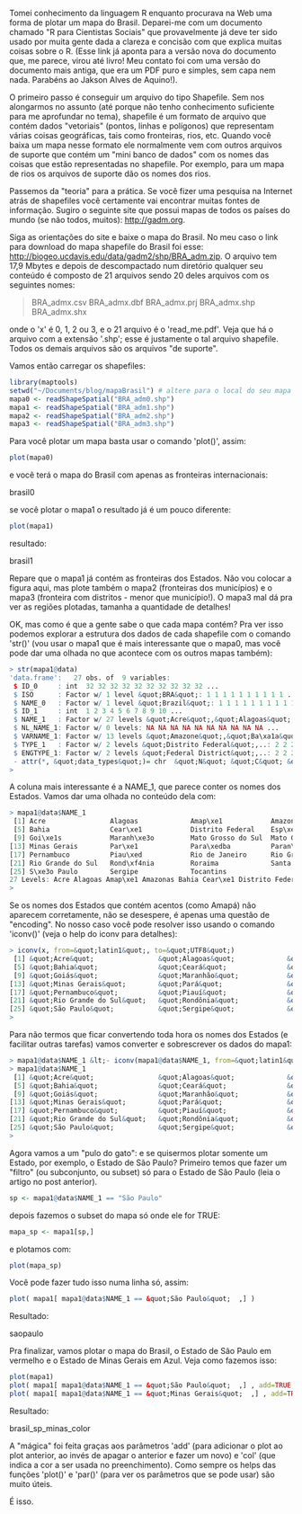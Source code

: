 Tomei conhecimento da linguagem R enquanto procurava na Web uma forma de plotar um mapa do Brasil. Deparei-me com um documento chamado "R para Cientistas Sociais" que provavelmente já deve ter sido usado por muita gente dada a clareza e concisão com que explica muitas coisas sobre o R. (Esse link já aponta para a versão nova do documento que, me parece, virou até livro! Meu contato foi com uma versão do documento mais antiga, que era um PDF puro e simples, sem capa nem nada. Parabéns ao Jakson Alves de Aquino!).

O primeiro passo é conseguir um arquivo do tipo Shapefile. Sem nos alongarmos no assunto (até porque não tenho conhecimento suficiente para me aprofundar no tema), shapefile é um formato de arquivo que contém dados "vetoriais" (pontos, linhas e polígonos) que representam várias coisas geográficas, tais como fronteiras, rios, etc. Quando você baixa um mapa nesse formato ele normalmente vem com outros arquivos de suporte que contém um "mini banco de dados" com os nomes das coisas que estão representadas no shapefile. Por exemplo, para um mapa de rios os arquivos de suporte dão os nomes dos rios.

Passemos da "teoria" para a prática. Se você fizer uma pesquisa na Internet atrás de shapefiles você certamente vai encontrar muitas fontes de informação. Sugiro o seguinte site que possui mapas de todos os países do mundo (se não todos, muitos): http://gadm.org.

Siga as orientações do site e baixe o mapa do Brasil. No meu caso o link para download do mapa shapefile do Brasil foi esse: http://biogeo.ucdavis.edu/data/gadm2/shp/BRA_adm.zip. O arquivo tem 17,9 Mbytes e depois de descompactado num diretório qualquer seu conteúdo é composto de 21 arquivos sendo 20 deles arquivos com os seguintes nomes:

> BRA_admx.csv
> BRA_admx.dbf
> BRA_admx.prj
> BRA_admx.shp
> BRA_admx.shx

onde o 'x' é 0, 1, 2 ou 3, e o 21 arquivo é o 'read_me.pdf'.
Veja que há o arquivo com a extensão '.shp'; esse é justamente o tal arquivo shapefile. Todos os demais arquivos são os arquivos "de suporte".

Vamos então carregar os shapefiles:

````r
library(maptools)
setwd("~/Documents/blog/mapaBrasil") # altere para o local do seu mapa
mapa0 <- readShapeSpatial("BRA_adm0.shp")
mapa1 <- readShapeSpatial("BRA_adm1.shp")
mapa2 <- readShapeSpatial("BRA_adm2.shp")
mapa3 <- readShapeSpatial("BRA_adm3.shp")
````

Para você plotar um mapa basta usar o comando 'plot()', assim:

````r
plot(mapa0)
````

e você terá o mapa do Brasil com apenas as fronteiras internacionais:

brasil0

se você plotar o mapa1 o resultado já é um pouco diferente:

````r
plot(mapa1)
````

resultado:

brasil1



Repare que o mapa1 já contém as fronteiras dos Estados.
Não vou colocar a figura aqui, mas plote também o mapa2 (fronteiras dos municípios) e o mapa3 (fronteira com distritos - menor que município!).
O mapa3 mal dá pra ver as regiões plotadas, tamanha a quantidade de detalhes!

OK, mas como é que a gente sabe o que cada mapa contém?
Pra ver isso podemos explorar a estrutura dos dados de cada shapefile com o comando 'str()' (vou usar o mapa1 que é mais interessante que o mapa0, mas você pode dar uma olhada no que acontece com os outros mapas também):

````r
> str(mapa1@data)
'data.frame':	27 obs. of  9 variables:
 $ ID_0     : int  32 32 32 32 32 32 32 32 32 32 ...
 $ ISO      : Factor w/ 1 level &quot;BRA&quot;: 1 1 1 1 1 1 1 1 1 1 ...
 $ NAME_0   : Factor w/ 1 level &quot;Brazil&quot;: 1 1 1 1 1 1 1 1 1 1 ...
 $ ID_1     : int  1 2 3 4 5 6 7 8 9 10 ...
 $ NAME_1   : Factor w/ 27 levels &quot;Acre&quot;,&quot;Alagoas&quot;,..: 1 2 3 4 5 6 7 8 9 10 ...
 $ NL_NAME_1: Factor w/ 0 levels: NA NA NA NA NA NA NA NA NA NA ...
 $ VARNAME_1: Factor w/ 13 levels &quot;Amazone&quot;,&quot;Ba\xa1a&quot;,..: NA NA NA 1 2 NA NA 3 4 12 ...
 $ TYPE_1   : Factor w/ 2 levels &quot;Distrito Federal&quot;,..: 2 2 2 2 2 2 1 2 2 2 ...
 $ ENGTYPE_1: Factor w/ 2 levels &quot;Federal District&quot;,..: 2 2 2 2 2 2 1 2 2 2 ...
 - attr(*, &quot;data_types&quot;)= chr  &quot;N&quot; &quot;C&quot; &quot;C&quot; &quot;N&quot; ...
>
````

A coluna mais interessante é a NAME_1, que parece conter os nomes dos Estados.
Vamos dar uma olhada no conteúdo dela com:

````r
> mapa1@data$NAME_1
 [1] Acre                Alagoas             Amap\xe1            Amazonas
 [5] Bahia               Cear\xe1            Distrito Federal    Esp\xedrito Santo
 [9] Goi\xe1s            Maranh\xe3o         Mato Grosso do Sul  Mato Grosso
[13] Minas Gerais        Par\xe1             Para\xedba          Paran\xe1
[17] Pernambuco          Piau\xed            Rio de Janeiro      Rio Grande do Norte
[21] Rio Grande do Sul   Rond\xf4nia         Roraima             Santa Catarina
[25] S\xe3o Paulo        Sergipe             Tocantins
27 Levels: Acre Alagoas Amap\xe1 Amazonas Bahia Cear\xe1 Distrito Federal ... Tocantins
>
````

Se os nomes dos Estados que contém acentos (como Amapá) não aparecem corretamente, não se desespere, é apenas uma questão de "encoding". No nosso caso você pode resolver isso usando o comando 'iconv()' (veja o help do iconv para detalhes):

````r
> iconv(x, from=&quot;latin1&quot;, to=&quot;UTF8&quot;)
 [1] &quot;Acre&quot;                &quot;Alagoas&quot;             &quot;Amapá&quot;               &quot;Amazonas&quot;
 [5] &quot;Bahia&quot;               &quot;Ceará&quot;               &quot;Distrito Federal&quot;    &quot;Espírito Santo&quot;
 [9] &quot;Goiás&quot;               &quot;Maranhão&quot;            &quot;Mato Grosso do Sul&quot;  &quot;Mato Grosso&quot;
[13] &quot;Minas Gerais&quot;        &quot;Pará&quot;                &quot;Paraíba&quot;             &quot;Paraná&quot;
[17] &quot;Pernambuco&quot;          &quot;Piauí&quot;               &quot;Rio de Janeiro&quot;      &quot;Rio Grande do Norte&quot;
[21] &quot;Rio Grande do Sul&quot;   &quot;Rondônia&quot;            &quot;Roraima&quot;             &quot;Santa Catarina&quot;
[25] &quot;São Paulo&quot;           &quot;Sergipe&quot;             &quot;Tocantins&quot;
>
````

Para não termos que ficar convertendo toda hora os nomes dos Estados (e facilitar outras tarefas) vamos converter e sobrescrever os dados do mapa1:

````r
> mapa1@data$NAME_1 &lt;- iconv(mapa1@data$NAME_1, from=&quot;latin1&quot;, to=&quot;UTF8&quot;)
> mapa1@data$NAME_1
 [1] &quot;Acre&quot;                &quot;Alagoas&quot;             &quot;Amapá&quot;               &quot;Amazonas&quot;
 [5] &quot;Bahia&quot;               &quot;Ceará&quot;               &quot;Distrito Federal&quot;    &quot;Espírito Santo&quot;
 [9] &quot;Goiás&quot;               &quot;Maranhão&quot;            &quot;Mato Grosso do Sul&quot;  &quot;Mato Grosso&quot;
[13] &quot;Minas Gerais&quot;        &quot;Pará&quot;                &quot;Paraíba&quot;             &quot;Paraná&quot;
[17] &quot;Pernambuco&quot;          &quot;Piauí&quot;               &quot;Rio de Janeiro&quot;      &quot;Rio Grande do Norte&quot;
[21] &quot;Rio Grande do Sul&quot;   &quot;Rondônia&quot;            &quot;Roraima&quot;             &quot;Santa Catarina&quot;
[25] &quot;São Paulo&quot;           &quot;Sergipe&quot;             &quot;Tocantins&quot;
>
````

Agora vamos a um "pulo do gato": e se quisermos plotar somente um Estado, por exemplo, o Estado de São Paulo?
Primeiro temos que fazer um "filtro" (ou subconjunto, ou subset) só para o Estado de São Paulo (leia o artigo no post anterior).

````r
sp <- mapa1@data$NAME_1 == "São Paulo"
````

depois fazemos o subset do mapa só onde ele for TRUE:

````r
mapa_sp <- mapa1[sp,]
````

e plotamos com:

````r
plot(mapa_sp)
````

Você pode fazer tudo isso numa linha só, assim:

````r
plot( mapa1[ mapa1@data$NAME_1 == &quot;São Paulo&quot;  ,] )
````

Resultado:

saopaulo

Pra finalizar, vamos plotar o mapa do Brasil, o Estado de São Paulo em vermelho e o Estado de Minas Gerais em Azul. Veja como fazemos isso:

````r
plot(mapa1)
plot( mapa1[ mapa1@data$NAME_1 == &quot;São Paulo&quot;  ,] , add=TRUE, col=&quot;red&quot;)
plot( mapa1[ mapa1@data$NAME_1 == &quot;Minas Gerais&quot;  ,] , add=TRUE, col=&quot;blue&quot;)
````

Resultado:

brasil_sp_minas_color

A "mágica" foi feita graças aos parâmetros 'add' (para adicionar o plot ao plot anterior, ao invés de apagar o anterior e fazer um novo) e 'col' (que indica a cor a ser usada no preenchimento).
Como sempre os helps das funções 'plot()' e 'par()' (para ver os parâmetros que se pode usar) são muito úteis.

É isso.
